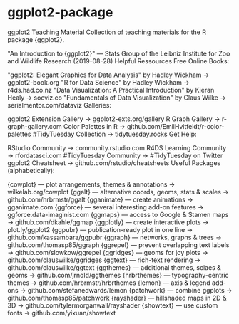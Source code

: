 # ggplot2-package
ggplot2 Teaching Material
Collection of teaching materials for the R package {ggplot2}.

"An Introduction to {ggplot2}" — Stats Group of the Leibniz Institute for Zoo and Wildlife Research (2019-08-28)
Helpful Ressources
Free Online Books:

"ggplot2: Elegant Graphics for Data Analysis" by Hadley Wickham → ggplot2-book.org
"R for Data Science" by Hadley Wickham → r4ds.had.co.nz
"Data Visualization: A Practical Introduction" by Kieran Healy → socviz.co
"Fundamentals of Data Visualization" by Claus Wilke → serialmentor.com/dataviz
Galleries:

ggplot2 Extension Gallery → ggplot2-exts.org/gallery
R Graph Gallery → r-graph-gallery.com
Color Palettes in R → github.com/EmilHvitfeldt/r-color-palettes
#TidyTuesday Collection → tidytuesday.rocks
Get Help:

RStudio Community → community.rstudio.com
R4DS Learning Community → rfordatasci.com
#TidyTuesday Community → #TidyTuesday on Twitter
ggplot2 Cheatsheet → github.com/rstudio/cheatsheets
Useful Packages (alphabetically):

{cowplot} — plot arrangements, themes & annotations → wilkelab.org/cowplot
{ggalt} — alternative coords, geoms, stats & scales → github.com/hrbrmstr/ggalt
{gganimate} — create animations → gganimate.com
{ggforce} — several interesting add-on features → ggforce.data-imaginist.com
{ggmaps} — access to Google & Stamen maps → github.com/dkahle/ggmap
{ggplotly} — create interactive plots → plot.ly/ggplot2
{ggpubr} — publication-ready plot in one line → github.com/kassambara/ggpubr
{ggraph} — networks, graphs & trees → github.com/thomasp85/ggraph
{ggrepel} — prevent overlapping text labels → github.com/slowkow/ggrepel
{ggridges} — geoms for joy plots → github.com/clauswilke/ggridges
{ggtext} — rich-text rendering → github.com/clauswilke/ggtext
{ggthemes} — additional themes, sclaes & geoms → github.com/jrnold/ggthemes
{hrbrthemes} — typography-centric themes → github.com/hrbrmstr/hrbrthemes
{lemon} — axis & legend add-ons → github.com/stefanedwards/lemon
{patchwork} — combine ggplots → github.com/thomasp85/patchwork
{rayshader} — hillshaded maps in 2D & 3D → github.com/tylermorganwall/rayshader
{showtext} — use custom fonts → github.com/yixuan/showtext
